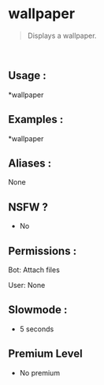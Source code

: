 # wallpaper

> Displays a wallpaper.

<br>

## Usage :

*wallpaper

## Examples :

*wallpaper

## Aliases :

None

## NSFW ?

- No

## Permissions :

Bot: Attach files
<br>

User: None

## Slowmode :

- 5 seconds

## Premium Level

- No premium